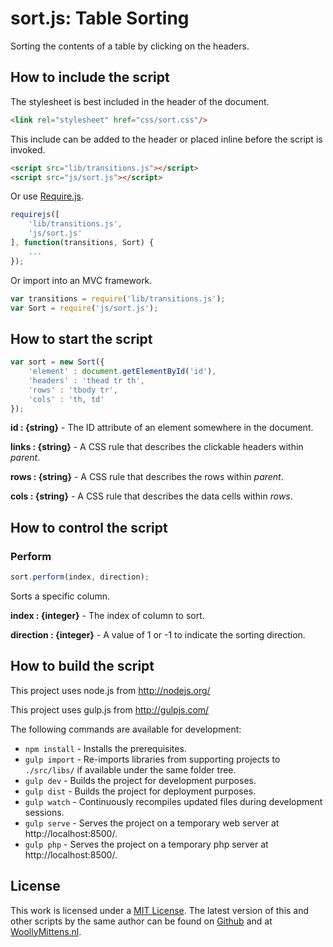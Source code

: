 # sort.js: Table Sorting

Sorting the contents of a table by clicking on the headers.

## How to include the script

The stylesheet is best included in the header of the document.

```html
<link rel="stylesheet" href="css/sort.css"/>
```

This include can be added to the header or placed inline before the script is invoked.

```html
<script src="lib/transitions.js"></script>
<script src="js/sort.js"></script>
```

Or use [Require.js](https://requirejs.org/).

```js
requirejs([
	'lib/transitions.js',
	'js/sort.js'
], function(transitions, Sort) {
	...
});
```

Or import into an MVC framework.

```js
var transitions = require('lib/transitions.js');
var Sort = require('js/sort.js');
```

## How to start the script

```javascript
var sort = new Sort({
	'element' : document.getElementById('id'),
	'headers' : 'thead tr th',
	'rows' : 'tbody tr',
	'cols' : 'th, td'
});
```

**id : {string}** - The ID attribute of an element somewhere in the document.

**links : {string}** - A CSS rule that describes the clickable headers within *parent*.

**rows : {string}** - A CSS rule that describes the rows within *parent*.

**cols : {string}** - A CSS rule that describes the data cells within *rows*.

## How to control the script

### Perform

```javascript
sort.perform(index, direction);
```

Sorts a specific column.

**index : {integer}** - The index of column to sort.

**direction : {integer}** - A value of 1 or -1 to indicate the sorting direction.

## How to build the script

This project uses node.js from http://nodejs.org/

This project uses gulp.js from http://gulpjs.com/

The following commands are available for development:
+ `npm install` - Installs the prerequisites.
+ `gulp import` - Re-imports libraries from supporting projects to `./src/libs/` if available under the same folder tree.
+ `gulp dev` - Builds the project for development purposes.
+ `gulp dist` - Builds the project for deployment purposes.
+ `gulp watch` - Continuously recompiles updated files during development sessions.
+ `gulp serve` - Serves the project on a temporary web server at http://localhost:8500/.
+ `gulp php` - Serves the project on a temporary php server at http://localhost:8500/.

## License

This work is licensed under a [MIT License](https://opensource.org/licenses/MIT). The latest version of this and other scripts by the same author can be found on [Github](https://github.com/WoollyMittens) and at [WoollyMittens.nl](https://www.woollymittens.nl/).
